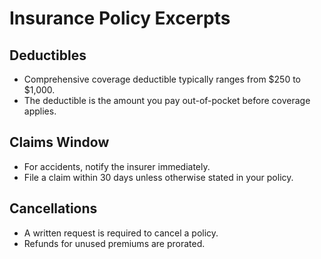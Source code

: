# Insurance Policy Excerpts

## Deductibles
- Comprehensive coverage deductible typically ranges from $250 to $1,000.
- The deductible is the amount you pay out-of-pocket before coverage applies.

## Claims Window
- For accidents, notify the insurer immediately.
- File a claim within 30 days unless otherwise stated in your policy.

## Cancellations
- A written request is required to cancel a policy.
- Refunds for unused premiums are prorated.

